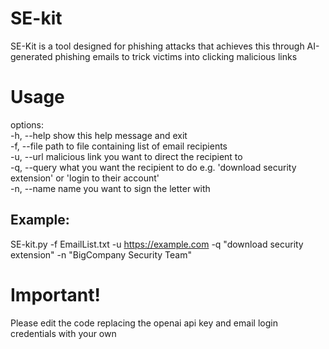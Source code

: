 # SE-kit

SE-Kit is a tool designed for phishing attacks that achieves this through AI-generated phishing emails to trick victims into clicking
malicious links

# Usage

options: <br />
  -h, --help     show this help message and exit <br />
  -f, --file    path to file containing list of email recipients <br />
  -u, --url     malicious link you want to direct the recipient to <br />
  -q, --query   what you want the recipient to do e.g. 'download security extension' or 'login to their account' <br />
  -n, --name    name you want to sign the letter with <br />
  
## Example:
SE-kit.py -f EmailList.txt -u https://example.com -q "download security extension" -n "BigCompany Security Team"

# Important!

Please edit the code replacing the openai api key and email login credentials with your own

